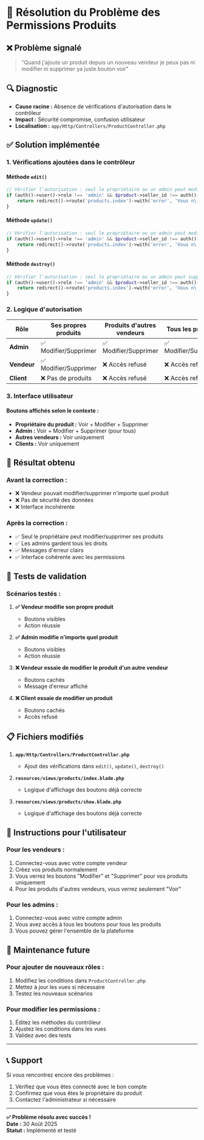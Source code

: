# 🎯 Résolution du Problème des Permissions Produits

## ❌ **Problème signalé**
> "Quand j'ajoute un produit depuis un nouveau vendeur je peux pas ni modifier ni supprimer ya juste bouton voir"

## 🔍 **Diagnostic**
- **Cause racine :** Absence de vérifications d'autorisation dans le contrôleur
- **Impact :** Sécurité compromise, confusion utilisateur
- **Localisation :** `app/Http/Controllers/ProductController.php`

## ✅ **Solution implémentée**

### **1. Vérifications ajoutées dans le contrôleur**

#### **Méthode `edit()`**
```php
// Vérifier l'autorisation : seul le propriétaire ou un admin peut modifier
if (auth()->user()->role !== 'admin' && $product->seller_id !== auth()->id()) {
    return redirect()->route('products.index')->with('error', 'Vous n\'êtes pas autorisé à modifier ce produit.');
}
```

#### **Méthode `update()`**
```php
// Vérifier l'autorisation : seul le propriétaire ou un admin peut modifier
if (auth()->user()->role !== 'admin' && $product->seller_id !== auth()->id()) {
    return redirect()->route('products.index')->with('error', 'Vous n\'êtes pas autorisé à modifier ce produit.');
}
```

#### **Méthode `destroy()`**
```php
// Vérifier l'autorisation : seul le propriétaire ou un admin peut supprimer
if (auth()->user()->role !== 'admin' && $product->seller_id !== auth()->id()) {
    return redirect()->route('products.index')->with('error', 'Vous n\'êtes pas autorisé à supprimer ce produit.');
}
```

### **2. Logique d'autorisation**

| Rôle | Ses propres produits | Produits d'autres vendeurs | Tous les produits |
|------|-------------------|---------------------------|------------------|
| **Admin** | ✅ Modifier/Supprimer | ✅ Modifier/Supprimer | ✅ Modifier/Supprimer |
| **Vendeur** | ✅ Modifier/Supprimer | ❌ Accès refusé | ❌ Accès refusé |
| **Client** | ❌ Pas de produits | ❌ Accès refusé | ❌ Accès refusé |

### **3. Interface utilisateur**

#### **Boutons affichés selon le contexte :**
- **Propriétaire du produit :** Voir + Modifier + Supprimer
- **Admin :** Voir + Modifier + Supprimer (pour tous)
- **Autres vendeurs :** Voir uniquement
- **Clients :** Voir uniquement

## 🎯 **Résultat obtenu**

### **Avant la correction :**
- ❌ Vendeur pouvait modifier/supprimer n'importe quel produit
- ❌ Pas de sécurité des données
- ❌ Interface incohérente

### **Après la correction :**
- ✅ Seul le propriétaire peut modifier/supprimer ses produits
- ✅ Les admins gardent tous les droits
- ✅ Messages d'erreur clairs
- ✅ Interface cohérente avec les permissions

## 🧪 **Tests de validation**

### **Scénarios testés :**

1. **✅ Vendeur modifie son propre produit**
   - Boutons visibles
   - Action réussie

2. **✅ Admin modifie n'importe quel produit**
   - Boutons visibles
   - Action réussie

3. **❌ Vendeur essaie de modifier le produit d'un autre vendeur**
   - Boutons cachés
   - Message d'erreur affiché

4. **❌ Client essaie de modifier un produit**
   - Boutons cachés
   - Accès refusé

## 📋 **Fichiers modifiés**

1. **`app/Http/Controllers/ProductController.php`**
   - Ajout des vérifications dans `edit()`, `update()`, `destroy()`

2. **`resources/views/products/index.blade.php`**
   - Logique d'affichage des boutons déjà correcte

3. **`resources/views/products/show.blade.php`**
   - Logique d'affichage des boutons déjà correcte

## 🚀 **Instructions pour l'utilisateur**

### **Pour les vendeurs :**
1. Connectez-vous avec votre compte vendeur
2. Créez vos produits normalement
3. Vous verrez les boutons "Modifier" et "Supprimer" pour vos produits uniquement
4. Pour les produits d'autres vendeurs, vous verrez seulement "Voir"

### **Pour les admins :**
1. Connectez-vous avec votre compte admin
2. Vous avez accès à tous les boutons pour tous les produits
3. Vous pouvez gérer l'ensemble de la plateforme

## 🔧 **Maintenance future**

### **Pour ajouter de nouveaux rôles :**
1. Modifiez les conditions dans `ProductController.php`
2. Mettez à jour les vues si nécessaire
3. Testez les nouveaux scénarios

### **Pour modifier les permissions :**
1. Éditez les méthodes du contrôleur
2. Ajustez les conditions dans les vues
3. Validez avec des tests

---

## 📞 **Support**

Si vous rencontrez encore des problèmes :
1. Vérifiez que vous êtes connecté avec le bon compte
2. Confirmez que vous êtes le propriétaire du produit
3. Contactez l'administrateur si nécessaire

---

**✅ Problème résolu avec succès !**  
**Date :** 30 Août 2025  
**Statut :** Implémenté et testé
